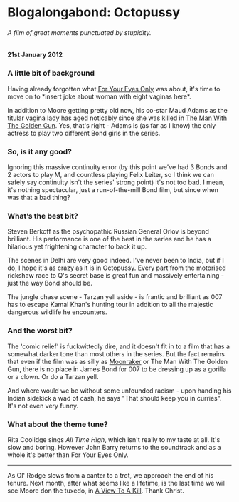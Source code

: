 # Blogalongabond: Octopussy

###### A film of great moments punctuated by stupidity. 

#### 21st January 2012

### A little bit of background

Having already forgotten what [For Your Eyes Only](/blogalongabond/for-your-eyes-only) was about, it's time to move on to \*insert joke about woman with eight vaginas here\*.

In addition to Moore getting pretty old now, his co-star Maud Adams as the titular vagina lady has aged noticably since she was killed in [The Man With The Golden Gun](/blogalongabond/the-man-with-the-golden-gun). Yes, that's right - Adams is (as far as I know) the only actress to play two different Bond girls in the series.

### So, is it any good?

Ignoring this massive continuity error (by this point we've had 3 Bonds and 2 actors to play M, and countless playing Felix Leiter, so I think we can safely say continuity isn't the series' strong point) it's not too bad. I mean, it's nothing spectacular, just a run-of-the-mill Bond film, but since when was that a bad thing?

### What’s the best bit?

Steven Berkoff as the psychopathic Russian General Orlov is beyond brilliant. His performance is one of the best in the series and he has a hilarious yet frightening character to back it up.

The scenes in Delhi are very good indeed. I've never been to India, but if I do, I hope it's as crazy as it is in Octopussy. Every part from the motorised rickshaw race to Q's secret base is great fun and massively entertaining - just the way Bond should be.

The jungle chase scene - Tarzan yell aside - is frantic and brilliant as 007 has to escape Kamal Khan's hunting tour in addition to all the majestic dangerous wildlife he encounters.

### And the worst bit?

The 'comic relief' is fuckwittedly dire, and it doesn't fit in to a film that has a somewhat darker tone than most others in the series. But the fact remains that even if the film was as silly as [Moonraker](/blogalongabond/moonraker) or The Man With The Golden Gun, there is no place in James Bond for 007 to be dressing up as a gorilla or a clown. Or do a Tarzan yell.

And where would we be without some unfounded racism - upon handing his Indian sidekick a wad of cash, he says "That should keep you in curries". It's not even very funny.

### What about the theme tune?

Rita Coolidge sings _All Time High_, which isn't really to my taste at all. It's slow and boring. However John Barry returns to the soundtrack and as a whole it's better than For Your Eyes Only.

---

As Ol' Rodge slows from a canter to a trot, we approach the end of his tenure. Next month, after what seems like a lifetime, is the last time we will see Moore don the tuxedo, in [A View To A Kill](/blogalongabond/a-view-to-a-kill). Thank Christ.